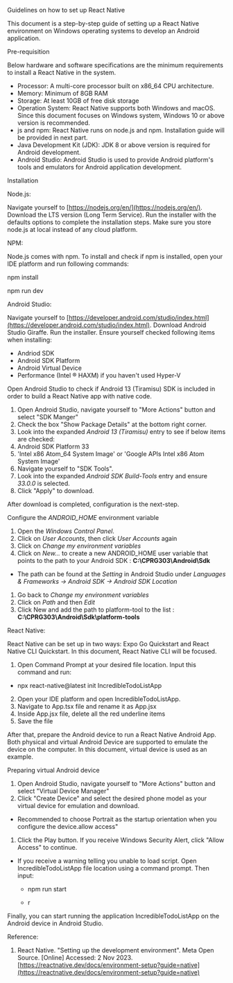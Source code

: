 
Guidelines on how to set up React Native

This document is a step-by-step guide of setting up a React Native environment on Windows operating systems to develop an Android application.

Pre-requisition

Below hardware and software specifications are the minimum requirements to install a React Native in the system.

- Processor: A multi-core processor built on x86\_64 CPU architecture.
- Memory: Minimum of 8GB RAM
- Storage: At least 10GB of free disk storage
- Operation System: React Native supports both Windows and macOS. Since this document focuses on Windows system, Windows 10 or above version is recommended.
- js and npm: React Native runs on node.js and npm. Installation guide will be provided in next part.
- Java Development Kit (JDK): JDK 8 or above version is required for Android development.
- Android Studio: Android Studio is used to provide Android platform's tools and emulators for Android application development.

Installation

Node.js:

Navigate yourself to [https://nodejs.org/en/](https://nodejs.org/en/). Download the LTS version (Long Term Service). Run the installer with the defaults options to complete the installation steps. Make sure you store node.js at local instead of any cloud platform.

NPM:

Node.js comes with npm. To install and check if npm is installed, open your IDE platform and run following commands:

npm install

npm run dev

Android Studio:

Navigate yourself to [https://developer.android.com/studio/index.html](https://developer.android.com/studio/index.html). Download Android Studio Giraffe. Run the installer. Ensure yourself checked following items when installing:

- Andriod SDK
- Android SDK Platform
- Android Virtual Device
- Performance (Intel ® HAXM) if you haven't used Hyper-V

Open Android Studio to check if Android 13 (Tiramisu) SDK is included in order to build a React Native app with native code.

1. Open Android Studio, navigate yourself to "More Actions" button and select "SDK Manger"
2. Check the box "Show Package Details" at the bottom right corner.
3. Look into the expanded _Android 13 (Tiramisu)_ entry to see if below items are checked:
  1. Android SDK Platform 33
  2. 'Intel x86 Atom\_64 System Image' or 'Google APIs Intel x86 Atom System Image'
4. Navigate yourself to "SDK Tools".
5. Look into the expanded _Android SDK Build-Tools_ entry and ensure _33.0.0_ is selected.
6. Click "Apply" to download.

After download is completed, configuration is the next-step.

Configure the _ANDROID\_HOME_ environment variable

1. Open the _Windows Control Panel_.
2. Click on _User Accounts_, then click _User Accounts_ again
3. Click on _Change my environment variables_
4. Click on _New..._ to create a new ANDROID\_HOME user variable that points to the path to your Android SDK : **C:\CPRG303\Android\Sdk**

- The path can be found at the _Setting_ in Android Studio under _Languages & Frameworks → Android SDK → Android SDK Location_

1. Go back to _Change my environment variables_
2. Click on _Path_ and then _Edit_
3. Click New and add the path to platform-tool to the list : **C:\CPRG303\Android\Sdk\platform-tools**

React Native:

React Native can be set up in two ways: Expo Go Quickstart and React Native CLI Quickstart. In this document, React Native CLI will be focused.

1. Open Command Prompt at your desired file location. Input this command and run:
  - npx react-native@latest init IncredibleTodoListApp
2. Open your IDE platform and open IncredibleTodoListApp.
3. Navigate to App.tsx file and rename it as App.jsx
4. Inside App.jsx file, delete all the red underline items
5. Save the file

After that, prepare the Android device to run a React Native Android App. Both physical and virtual Android Device are supported to emulate the device on the computer. In this document, virtual device is used as an example.

Preparing virtual Android device

1. Open Android Studio, navigate yourself to "More Actions" button and select "Virtual Device Manager"
2. Click "Create Device" and select the desired phone model as your virtual device for emulation and download.

- Recommended to choose Portrait as the startup orientation when you configure the device.allow access"

1. Click the Play button. If you receive Windows Security Alert, click "Allow Access" to continue.

- If you receive a warning telling you unable to load script. Open IncredibleTodoListApp file location using a command prompt. Then input:

    - npm run start

    - r

Finally, you can start running the application IncredibleTodoListApp on the Android device in Android Studio.

Reference:

1. React Native. "Setting up the development environment". Meta Open Source. [Online] Accessed: 2 Nov 2023. [https://reactnative.dev/docs/environment-setup?guide=native](https://reactnative.dev/docs/environment-setup?guide=native)